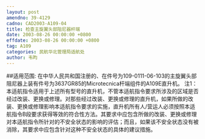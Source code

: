 ```yaml
---
layout: post
amendno: 39-4129
cadno: CAD2003-A109-04
title: 检查主旋翼头部阻尼器杆端
date: 2003-08-26 00:00:00 +0800
effdate: 2003-08-26 00:00:00 +0800
tag: A109
categories: 民航华北管理局适航处
author: 韦昀
---
```


##适用范围:
在中华人民共和国注册的、在件号为109-0111-06-103的主旋翼头部阻尼器上装有件号为3637GR85的Microtecnica杆端组件的A109E直升机。
注1：本适航指令适用于上述所有型号的直升机，不管本适航指令要求所涉及的区域是否经过改装、更换或修理。对那些经过改装、更换或修理的直升机，如果所做的改装、更换或修理影响本适航指令要求的实施，直升机所有人/营运人必须按照本适航指令B段要求获得等效的符合性方法。其要求中应包含所做的改装、更换或修理对本适航指令所针对的不安全状态的影响的评估；而且，如果该不安全状态没有被消除，其要求中应包含针对这种不安全状态的具体的建议措施。

